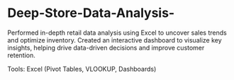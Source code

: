 # Deep-Store-Data-Analysis-
Performed in-depth retail data analysis using Excel to uncover sales trends and optimize inventory. Created an interactive dashboard to visualize key insights, helping drive data-driven decisions and improve customer retention.

Tools: Excel (Pivot Tables, VLOOKUP, Dashboards)

